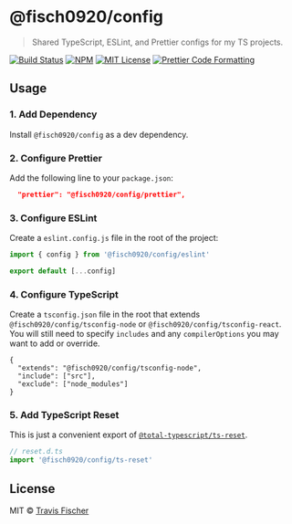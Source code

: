 # @fisch0920/config

> Shared TypeScript, ESLint, and Prettier configs for my TS projects.

<p>
  <a href="https://github.com/transitive-bullshit/config/actions/workflows/main.yml"><img alt="Build Status" src="https://github.com/transitive-bullshit/config/actions/workflows/main.yml/badge.svg" /></a>
  <a href="https://www.npmjs.com/package/@fisch0920/config"><img alt="NPM" src="https://img.shields.io/npm/v/@fisch0920/config.svg" /></a>
  <a href="https://github.com/transitive-bullshit/config/blob/main/license"><img alt="MIT License" src="https://img.shields.io/badge/license-MIT-blue" /></a>
  <a href="https://prettier.io"><img alt="Prettier Code Formatting" src="https://img.shields.io/badge/code_style-prettier-brightgreen.svg" /></a>
</p>

## Usage

### 1. Add Dependency

Install `@fisch0920/config` as a dev dependency.

### 2. Configure Prettier

Add the following line to your `package.json`:

```json
  "prettier": "@fisch0920/config/prettier",
```

### 3. Configure ESLint

Create a `eslint.config.js` file in the root of the project:

```js
import { config } from '@fisch0920/config/eslint'

export default [...config]
```

### 4. Configure TypeScript

Create a `tsconfig.json` file in the root that extends `@fisch0920/config/tsconfig-node` or `@fisch0920/config/tsconfig-react`. You will still need to specify `includes` and any `compilerOptions` you may want to add or override.

```jsonc
{
  "extends": "@fisch0920/config/tsconfig-node",
  "include": ["src"],
  "exclude": ["node_modules"]
}
```

### 5. Add TypeScript Reset

This is just a convenient export of [`@total-typescript/ts-reset`](https://www.totaltypescript.com/ts-reset).

```ts
// reset.d.ts
import '@fisch0920/config/ts-reset'
```

## License

MIT © [Travis Fischer](https://x.com/transitive_bs)
